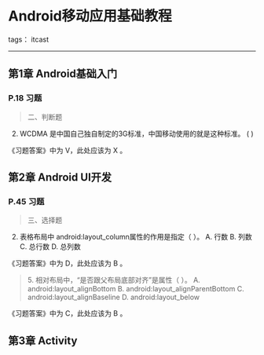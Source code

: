 # Android移动应用基础教程

tags： itcast

---

## 第1章 Android基础入门

### P.18 习题
> 二、判断题
2. WCDMA 是中国自己独自制定的3G标准，中国移动使用的就是这种标准。 ( )

《习题答案》中为 V，此处应该为 X 。

## 第2章 Android UI开发

### P.45 习题
> 三、选择题
2. 表格布局中 android:layout_column属性的作用是指定（ ）。
   A. 行数  B. 列数  C. 总行数  D. 总列数

《习题答案》中为 D，此处应该为 B 。

> 5\. 相对布局中，“是否跟父布局底部对齐”是属性（ ）。
> A. android:layout_alignBottom 
> B. android:layout_alignParentBottom 
> C. android:layout_alignBaseline 
> D. android:layout_below

《习题答案》中为 C，此处应该为 B 。

## 第3章 Activity

